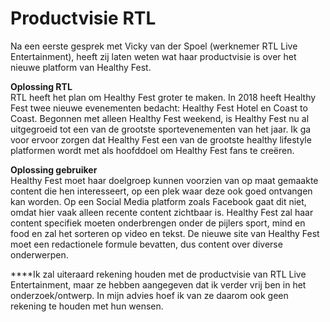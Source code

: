 # Productvisie RTL

Na een eerste gesprek met Vicky van der Spoel \(werknemer RTL Live Entertainment\), heeft zij laten weten wat haar productvisie is over het nieuwe platform van Healthy Fest. 

**Oplossing RTL**  
RTL heeft het plan om Healthy Fest groter te maken. In 2018 heeft Healthy Fest twee nieuwe evenementen bedacht: Healthy Fest Hotel en Coast to Coast. Begonnen met alleen Healthy Fest weekend, is Healthy Fest nu al uitgegroeid tot een van de grootste sportevenementen van het jaar. Ik ga voor ervoor zorgen dat Healthy Fest een van de grootste healthy lifestyle platformen wordt met als hoofddoel om Healthy Fest fans te creëren.   
  
**Oplossing gebruiker**  
Healthy Fest moet haar doelgroep kunnen voorzien van op maat gemaakte content die hen interesseert, op een plek waar deze ook goed ontvangen kan worden. Op een Social Media platform zoals Facebook gaat dit niet, omdat hier vaak alleen recente content zichtbaar is. Healthy Fest zal haar content specifiek moeten onderbrengen onder de pijlers sport, mind en food en zal het sorteren op video en tekst. De nieuwe site van Healthy Fest moet een redactionele formule bevatten, dus content over diverse onderwerpen.   
  
****Ik zal uiteraard rekening houden met de productvisie van RTL Live Entertainment, maar ze hebben aangegeven dat ik verder vrij ben in het onderzoek/ontwerp. In mijn advies hoef ik van ze daarom ook geen rekening te houden met hun wensen. 

